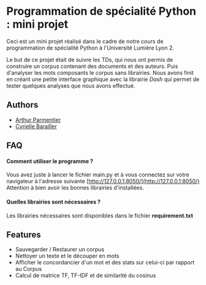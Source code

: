 
# Programmation de spécialité Python : mini projet

Ceci est un mini projet réalisé dans le cadre de notre cours de programmation de spécialité Python à l'Université Lumière Lyon 2.  

Le but de ce projet était de suivre les TDs, qui nous ont permis de construire un corpus contenant des documents et des auteurs. 
Puis d'analyser les mots composants le corpus sans librairies. Nous avons finit en créant une petite interface graphique avec la 
librairie *Dash* qui permet de tester quelques analyses que nous avons effectué.

## Authors

- [Arthur Parmentier](https://github.com/arthurparmentierdev)
- [Cyrielle Barailler](https://github.com/CyrielleBarailler)


## FAQ

#### Comment utiliser le programme ?

Vous avez juste à lancer le fichier main.py et à vous connectez sur votre navigateur à l'adresse suivante [http://127.0.0.1:8050/](http://127.0.0.1:8050/)  
Attention à bien avoir les bonnes librairies d'installées.

#### Quelles librairies sont nécessaires ?

Les librairies nécessaires sont disponibles dans le fichier **requirement.txt**


## Features

- Sauvegarder / Restaurer un corpus
- Nettoyer un texte et le découper en mots
- Afficher le concordancier d'un mot et des stats sur celui-ci par rapport au Corpus 
- Calcul de matrice TF, TF-IDF et de similarité du cosinus


